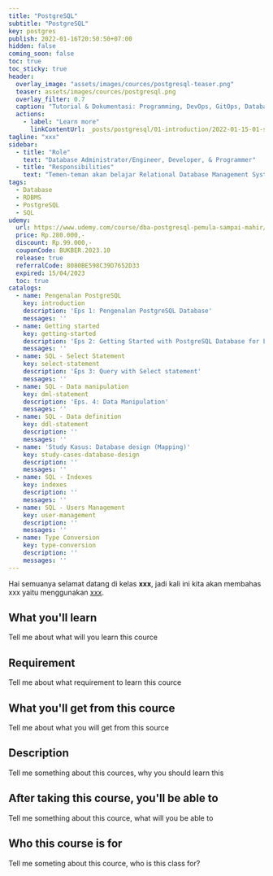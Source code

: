 ```yaml
---
title: "PostgreSQL"
subtitle: "PostgreSQL"
key: postgres
publish: 2022-01-16T20:50:50+07:00
hidden: false
coming_soon: false
toc: true
toc_sticky: true
header:
  overlay_image: "assets/images/cources/postgresql-teaser.png"
  teaser: assets/images/cources/postgresql.png
  overlay_filter: 0.7
  caption: "Tutorial & Dokumentasi: Programming, DevOps, GitOps, Database, & Servers"
  actions:
    - label: "Learn more"
      linkContentUrl: _posts/postgresql/01-introduction/2022-01-15-01-silabus-psql.markdown
tagline: "xxx"
sidebar:
  - title: "Role"
    text: "Database Administrator/Engineer, Developer, & Programmer"
  - title: "Responsibilities"
    text: "Temen-teman akan belajar Relational Database Management System (RDBMS) dengan PostgreSQL"
tags:
  - Database
  - RDBMS
  - PostgreSQL
  - SQL
udemy: 
  url: https://www.udemy.com/course/dba-postgresql-pemula-sampai-mahir/
  price: Rp.280.000,-
  discount: Rp.99.000,-
  couponCode: BUKBER.2023.10
  release: true
  referralCode: 8080BE598C39D7652D33
  expired: 15/04/2023
  toc: true
catalogs:
  - name: Pengenalan PostgreSQL
    key: introduction
    description: 'Eps 1: Pengenalan PostgreSQL Database'
    messages: ''
  - name: Getting started
    key: getting-started
    description: 'Eps 2: Getting Started with PostgreSQL Database for Learning env'
    messages: ''
  - name: SQL - Select Statement
    key: select-statement
    description: 'Eps 3: Query with Select statement'
    messages: ''
  - name: SQL - Data manipulation
    key: dml-statement
    description: 'Eps. 4: Data Manipulation'
    messages: ''
  - name: SQL - Data definition
    key: ddl-statement
    description: ''
    messages: ''
  - name: 'Study Kasus: Database design (Mapping)'
    key: study-cases-database-design
    description: ''
    messages: ''
  - name: SQL - Indexes
    key: indexes
    description: ''
    messages: ''
  - name: SQL - Users Management
    key: user-management
    description: ''
    messages: ''
  - name: Type Conversion
    key: type-conversion
    description: ''
    messages: ''
---
```


Hai semuanya selamat datang di kelas **xxx**, jadi kali ini kita akan membahas xxx yaitu menggunakan [xxx](link). 

<!--more-->

## What you'll learn

Tell me about what will you learn this cource

## Requirement

Tell me about what requirement to learn this cource

## What you'll get from this cource

Tell me about what you will get from this source

## Description

Tell me something about this cources, why you should learn this

## After taking this course, you'll be able to

Tell me something about this cource, what will you be able to

## Who this course is for

Tell me someting about this cource, who is this class for?